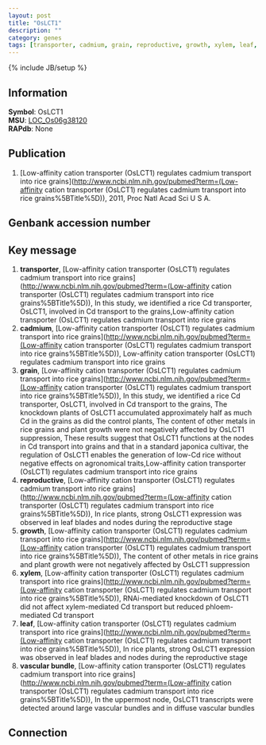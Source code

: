 ```yaml
---
layout: post
title: "OsLCT1"
description: ""
category: genes
tags: [transporter, cadmium, grain, reproductive, growth, xylem, leaf, vascular bundle]
---
```

{% include JB/setup %}

## Information
__Symbol__: OsLCT1  
__MSU__: [LOC_Os06g38120](http://rice.plantbiology.msu.edu/cgi-bin/ORF_infopage.cgi?orf=LOC_Os06g38120)  
__RAPdb__: None  

## Publication
1. [Low-affinity cation transporter (OsLCT1) regulates cadmium transport into rice grains](http://www.ncbi.nlm.nih.gov/pubmed?term=(Low-affinity cation transporter (OsLCT1) regulates cadmium transport into rice grains%5BTitle%5D)), 2011, Proc Natl Acad Sci U S A.

## Genbank accession number

## Key message
1. __transporter__, [Low-affinity cation transporter (OsLCT1) regulates cadmium transport into rice grains](http://www.ncbi.nlm.nih.gov/pubmed?term=(Low-affinity cation transporter (OsLCT1) regulates cadmium transport into rice grains%5BTitle%5D)),  In this study, we identified a rice Cd transporter, OsLCT1, involved in Cd transport to the grains,Low-affinity cation transporter (OsLCT1) regulates cadmium transport into rice grains
2. __cadmium__, [Low-affinity cation transporter (OsLCT1) regulates cadmium transport into rice grains](http://www.ncbi.nlm.nih.gov/pubmed?term=(Low-affinity cation transporter (OsLCT1) regulates cadmium transport into rice grains%5BTitle%5D)), Low-affinity cation transporter (OsLCT1) regulates cadmium transport into rice grains
3. __grain__, [Low-affinity cation transporter (OsLCT1) regulates cadmium transport into rice grains](http://www.ncbi.nlm.nih.gov/pubmed?term=(Low-affinity cation transporter (OsLCT1) regulates cadmium transport into rice grains%5BTitle%5D)),  In this study, we identified a rice Cd transporter, OsLCT1, involved in Cd transport to the grains, The knockdown plants of OsLCT1 accumulated approximately half as much Cd in the grains as did the control plants, The content of other metals in rice grains and plant growth were not negatively affected by OsLCT1 suppression, These results suggest that OsLCT1 functions at the nodes in Cd transport into grains and that in a standard japonica cultivar, the regulation of OsLCT1 enables the generation of low-Cd rice without negative effects on agronomical traits,Low-affinity cation transporter (OsLCT1) regulates cadmium transport into rice grains
4. __reproductive__, [Low-affinity cation transporter (OsLCT1) regulates cadmium transport into rice grains](http://www.ncbi.nlm.nih.gov/pubmed?term=(Low-affinity cation transporter (OsLCT1) regulates cadmium transport into rice grains%5BTitle%5D)),  In rice plants, strong OsLCT1 expression was observed in leaf blades and nodes during the reproductive stage
5. __growth__, [Low-affinity cation transporter (OsLCT1) regulates cadmium transport into rice grains](http://www.ncbi.nlm.nih.gov/pubmed?term=(Low-affinity cation transporter (OsLCT1) regulates cadmium transport into rice grains%5BTitle%5D)),  The content of other metals in rice grains and plant growth were not negatively affected by OsLCT1 suppression
6. __xylem__, [Low-affinity cation transporter (OsLCT1) regulates cadmium transport into rice grains](http://www.ncbi.nlm.nih.gov/pubmed?term=(Low-affinity cation transporter (OsLCT1) regulates cadmium transport into rice grains%5BTitle%5D)),  RNAi-mediated knockdown of OsLCT1 did not affect xylem-mediated Cd transport but reduced phloem-mediated Cd transport
7. __leaf__, [Low-affinity cation transporter (OsLCT1) regulates cadmium transport into rice grains](http://www.ncbi.nlm.nih.gov/pubmed?term=(Low-affinity cation transporter (OsLCT1) regulates cadmium transport into rice grains%5BTitle%5D)),  In rice plants, strong OsLCT1 expression was observed in leaf blades and nodes during the reproductive stage
8. __vascular bundle__, [Low-affinity cation transporter (OsLCT1) regulates cadmium transport into rice grains](http://www.ncbi.nlm.nih.gov/pubmed?term=(Low-affinity cation transporter (OsLCT1) regulates cadmium transport into rice grains%5BTitle%5D)),  In the uppermost node, OsLCT1 transcripts were detected around large vascular bundles and in diffuse vascular bundles

## Connection


